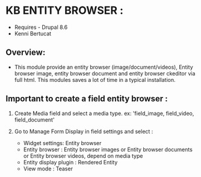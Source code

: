 # KB ENTITY BROWSER :

* Requires - Drupal 8.6
* Kenni Bertucat


## Overview:

* This module provide an entity browser (image/document/videos),
Entity browser image, entity browser document and entity browser ckeditor via full html.
This modules saves a lot of time in a typical installation.


## Important to create a field entity browser :


1. Create Media field and select a media type. ex: 'field_image, field_video, field_document' 
2. Go to Manage Form Display in field settings
and select : 

    * Widget settings: Entity browser
    * Entity browser : Entity browser images or Entity browser documents or Entity browser videos, depend on media type
    * Entity display plugin : Rendered Entity
    * View mode : Teaser
